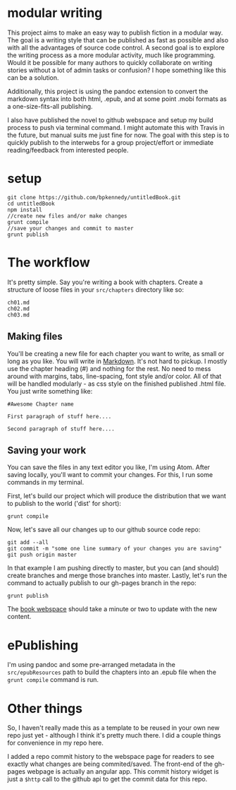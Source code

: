 # modular writing

This project aims to make an easy way to publish fiction in a modular way.   The goal is a writing style that can be published as fast as possible and also with all the advantages of source code control.  A second goal is to explore the writing process as a more modular activity, much like programming.  Would it be possible for many authors to quickly collaborate on writing stories without a lot of admin tasks or confusion?  I hope something like this can be a solution.

Additionally, this project is using the pandoc extension to convert the markdown syntax into both html, .epub, and at some point .mobi formats as a one-size-fits-all publishing.

I also have published the novel to github webspace and setup my build process to push via terminal command.  I might automate this with Travis in the future, but manual suits me just fine for now.  The goal with this step is to quickly publish to the interwebs for a group project/effort or immediate reading/feedback from interested people.

# setup

```
git clone https://github.com/bpkennedy/untitledBook.git
cd untitledBook
npm install
//create new files and/or make changes
grunt compile
//save your changes and commit to master
grunt publish
```

# The workflow

It's pretty simple.  Say you're writing a book with chapters.  Create a structure of loose files in your ```src/chapters``` directory like so:
```
ch01.md
ch02.md
ch03.md
```
## Making files
You'll be creating a new file for each chapter you want to write, as small or long as you like.  You will write in [Markdown](https://help.github.com/articles/github-flavored-markdown/).  It's not hard to pickup. I mostly use the chapter heading (#) and nothing for the rest.  No need to mess around with margins, tabs, line-spacing, font style and/or color.  All of that will be handled modularly - as css style on the finished published .html file.  You just write something like:

```
#Awesome Chapter name

First paragraph of stuff here....

Second paragraph of stuff here....
```

## Saving your work
You can save the files in any text editor you like, I'm using Atom.  After saving locally, you'll want to commit your changes.  For this, I run some commands in my terminal.

First, let's build our project which will produce the distribution that we want to publish to the world ('dist' for short):
```
grunt compile
```

Now, let's save all our changes up to our github source code repo:

```
git add --all
git commit -m "some one line summary of your changes you are saving"
git push origin master
```

In that example I am pushing directly to master, but you can (and should) create branches and merge those branches into master.  Lastly, let's run the command to actually publish to our gh-pages branch in the repo:
```
grunt publish
```

The [book webspace](http://bpkennedy.github.io/untitledBook/) should take a minute or two to update with the new content.

# ePublishing

I'm using pandoc and some pre-arranged metadata in the ```src/epubResources``` path to build the chapters into an .epub file when the ```grunt compile``` command is run.

# Other things

So, I haven't really made this as a template to be reused in your own new repo just yet - although I think it's pretty much there.  I did a couple things for convenience in my repo here.

I added a repo commit history to the webspace page for readers to see exactly what changes are being commited/saved. The front-end of the gh-pages webpage is actually an angular app. This commit history widget is just a ```$http``` call to the github api to get the commit data for this repo.
